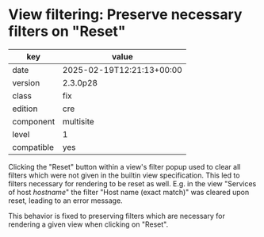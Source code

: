 [//]: # (werk v2)
# View filtering: Preserve necessary filters on "Reset"

key        | value
---------- | ---
date       | 2025-02-19T12:21:13+00:00
version    | 2.3.0p28
class      | fix
edition    | cre
component  | multisite
level      | 1
compatible | yes

Clicking the "Reset" button within a view's filter popup used to clear all filters which were not given in the builtin view specification. This led to filters necessary for rendering to be reset as well.
E.g. in the view "Services of host _hostname_" the filter "Host name (exact match)" was cleared upon reset, leading to an error message.

This behavior is fixed to preserving filters which are necessary for rendering a given view when clicking on "Reset".
